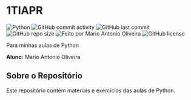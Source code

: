 # 1TIAPR
![Python](https://img.shields.io/badge/Python-3.10+-blue.svg)
![GitHub commit activity](https://img.shields.io/github/commit-activity/y/m4ntonio/1TIAPR)
![GitHub last commit](https://img.shields.io/github/last-commit/m4ntonio/1TIAPR)
![GitHub repo size](https://img.shields.io/github/repo-size/m4ntonio/1TIAPR)
![Feito por Mario Antonio Oliveira](https://img.shields.io/badge/Feito%20por-M%20A%20O-orange)
![GitHub license](https://img.shields.io/github/license/m4ntonio/1TIAPR?style=flat-square)

Para minhas aulas de Python

**Aluno:** Mario Antonio Oliveira

## Sobre o Repositório
Este repositório contém materiais e exercícios das aulas de Python.
